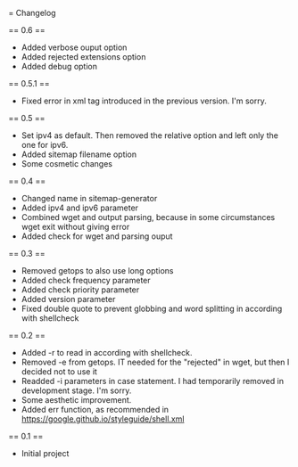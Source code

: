 = Changelog

== 0.6 ==

- Added verbose ouput option
- Added rejected extensions option
- Added debug option

== 0.5.1 ==

- Fixed error in xml tag introduced in the previous version. I'm sorry.

== 0.5 ==

- Set ipv4 as default. Then removed the relative option and left only the one for ipv6.
- Added sitemap filename option
- Some cosmetic changes

== 0.4 ==

- Changed name in sitemap-generator
- Added ipv4 and ipv6 parameter
- Combined wget and output parsing, because in some circumstances wget exit without giving error
- Added check for wget and parsing ouput

== 0.3 ==

- Removed getops to also use long options
- Added check frequency parameter
- Added check priority parameter
- Added version parameter
- Fixed double quote to prevent globbing and word splitting in according with shellcheck

== 0.2 ==

- Added -r to read in according with shellcheck.
- Removed -e from getops.
  IT needed for the "rejected" in wget, but then I decided not to use it
- Readded -i parameters in case statement.
  I had temporarily removed in development stage. I'm sorry.
- Some aesthetic improvement.
- Added err function, as recommended in https://google.github.io/styleguide/shell.xml


== 0.1 ==

- Initial project
